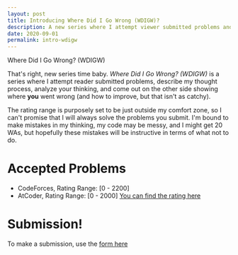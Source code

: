 ```yaml
---
layout: post
title: Introducing Where Did I Go Wrong (WDIGW)?
description: A new series where I attempt viewer submitted problems and show where YOU went wrong!
date: 2020-09-01
permalink: intro-wdigw
---
```


Where Did I Go Wrong? (WDIGW)

That's right, new series time baby. *Where Did I Go Wrong? (WDIGW)* is a series where I attempt reader submitted problems, describe my thought process, analyze your thinking, and come out on the other side showing where **you** went wrong (and how to improve, but that isn't as catchy).

The rating range is purposely set to be just outside my comfort zone, so I can't promise that I will always solve the problems you submit. I'm bound to make mistakes in my thinking, my code may be messy, and I might get 20 WAs, but hopefully these mistakes will be instructive in terms of what not to do.

# Accepted Problems
- CodeForces, Rating Range: [0 - 2200]
- AtCoder, Rating Range: [0 - 2000] [You can find the rating here](https://kenkoooo.com/atcoder/#/list/)

# Submission!
To make a submission, use the [form here](https://forms.gle/iv2Rdzsnxwhrn9Wn9)

